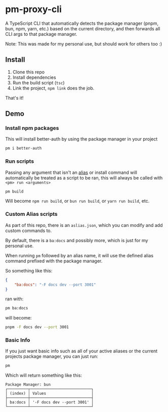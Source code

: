 # pm-proxy-cli

A TypeScript CLI that automatically detects the package manager (pnpm, bun, npm, yarn, etc.) based on the current directory, and then forwards all CLI args to that package manager.

Note: This was made for my personal use, but should work for others too :)

## Install

1. Clone this repo
2. Install dependencies
3. Run the build script (`tsc`) 
4. Link the project, `npm link` does the job.

That's it!

## Demo

### Install npm packages

This will install better-auth by using the package manager in your project

```bash
pm i better-auth
```


### Run scripts

Passing any argument that isn't an [alias](#custom-alias-scripts) or install command will automatically be treated as a script to be ran,
this will always be called with `<pm> run <arguments>`

```bash
pm build
```

Will become `npm run build`, or `bun run build`, or `yarn run build`, etc.

### Custom Alias scripts

As part of this repo, there is an `aslias.json`, which you can modify and add custom commands to.

By default, there is a `ba:docs` and possibly more, which is just for my personal use.

When running `pm` followed by an alias name, it will use the defined alias command prefixed with the package manager.

So something like this:
```json
{
    "ba:docs": "-F docs dev --port 3001"
}
```

ran with:
```bash
pm ba:docs
```

will become:

```bash
pnpm -F docs dev --port 3001
```

### Basic Info

If you just want basic info such as all of your active aliases or the current projects package manager, you can just run:

```bash
pm
```

Which will return something like this:

```
Package Manager: bun
┌─────────┬───────────────────────────┐
│ (index) │ Values                    │
├─────────┼───────────────────────────┤
│ ba:docs │ '-F docs dev --port 3001' │
└─────────┴───────────────────────────┘
```